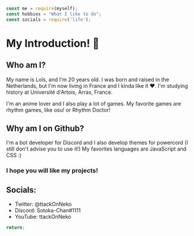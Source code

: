 ```javascript
const me = require(myself);
const hobbies = "What I like to do";
const socials = require('life');
```

# My Introduction! 👋

## Who am I?

My name is Loïs, and I'm 20 years old. I was born and raised in the Netherlands, but I'm now living in France and I kinda like it ❤️.
I'm studying history at Université d'Artois, Arras, France.

I'm an anime lover and I also play a lot of games. My favorite games are rhythm games, like osu! or Rhythm Doctor!

## Why am I on Github?

I'm a bot developer for Discord and I also develop themes for powercord (I still don't advise you to use it!)
My favorites languages are JavaScript and CSS :)

### I hope you will like my projects!

## Socials:

- Twitter: @ttackOnNeko
- Discord: Sotoka-Chan#1111
- YouTube: ttackOnNeko

```javascript
return;
```
